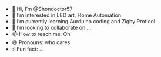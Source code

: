 - 👋 Hi, I’m @Shondoctor57
- 👀 I’m interested in LED art, Home Automation
- 🌱 I’m currently learning Aurduino coding and Zigby Proticol  
- 💞️ I’m looking to collaborate on ...
- 📫 How to reach me: Oh 
- 😄 Pronouns: who cares
- ⚡ Fun fact: ...

<!---
Shondoctor57/Shondoctor57 is a ✨ special ✨ repository because its `README.md` (this file) appears on your GitHub profile.
You can click the Preview link to take a look at your changes.
--->
